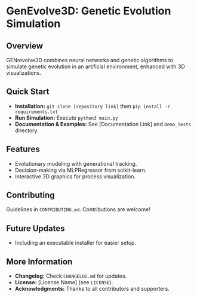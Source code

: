 # GenEvolve3D: Genetic Evolution Simulation

## Overview
GENrevolve3D combines neural networks and genetic algorithms to simulate genetic evolution in an artificial environment, enhanced with 3D visualizations.

## Quick Start
- **Installation:** `git clone [repository link]` then `pip install -r requirements.txt`
- **Run Simulation:** Execute `python3 main.py`
- **Documentation & Examples:** See [Documentation Link] and `Demo_Tests` directory.

## Features
- Evolutionary modeling with generational tracking.
- Decision-making via MLPRegressor from scikit-learn.
- Interactive 3D graphics for process visualization.

## Contributing
Guidelines in `CONTRIBUTING.md`. Contributions are welcome!

## Future Updates
- Including an executable installer for easier setup.

## More Information
- **Changelog:** Check `CHANGELOG.md` for updates.
- **License:** [License Name] (see `LICENSE`).
- **Acknowledgments:** Thanks to all contributors and supporters.